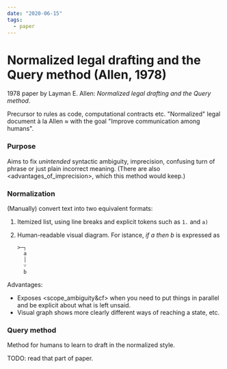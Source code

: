 ```yaml
---
date: "2020-06-15"
tags:
  - paper
---
```


# Normalized legal drafting and the Query method (Allen, 1978)

1978 paper by Layman E. Allen: _Normalized legal drafting and the Query method_.

Precursor to rules as code, computational contracts etc. "Normalized" legal document à la Allen ≈ <cnl> with the goal "Improve communication among humans".

### Purpose

Aims to fix _unintended_ syntactic ambiguity, imprecision, confusing turn of phrase or just plain incorrect meaning.
(There are also <advantages_of_imprecision>, which this method would keep.)

### Normalization

(Manually) convert text into two equivalent formats:

1. Itemized list, using line breaks and explicit tokens such as `1.` and `a)`  
1. Human-readable visual diagram. For istance, _if a then b_ is expressed as

    ```
    >─┐
      a
      │
      ˅
      b
    ```

Advantages:

* Exposes <scope_ambiguity&cf> when you need to put things in parallel and be explicit about what is left unsaid.
* Visual graph shows more clearly different ways of reaching a state, etc.

### Query method

Method for humans to learn to draft in the normalized style.

TODO: read that part of paper.

